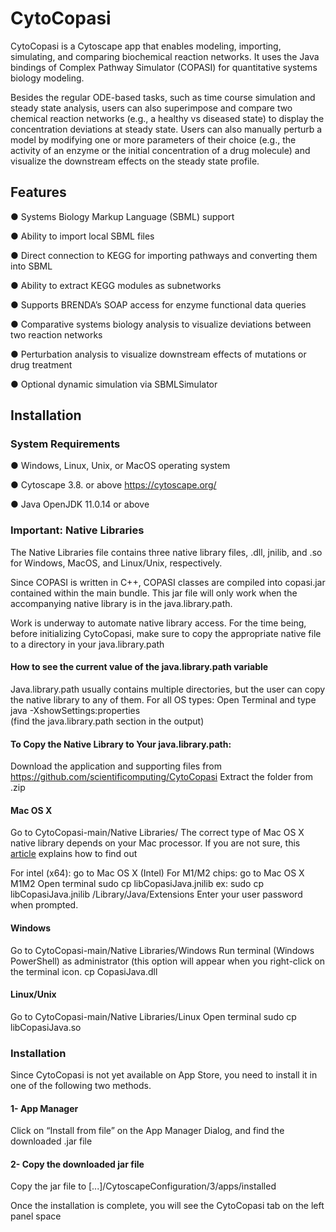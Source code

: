 # CytoCopasi

CytoCopasi is a Cytoscape app that enables modeling, importing, simulating, and comparing biochemical reaction networks. It uses the Java bindings of Complex Pathway Simulator (COPASI) for quantitative systems biology modeling. 

Besides the regular ODE-based tasks, such as time course simulation and steady state analysis, users can also superimpose and compare two chemical reaction networks (e.g., a healthy vs diseased state) to display the concentration deviations at steady state. Users can also manually perturb a model by modifying one or more parameters of their choice (e.g., the activity of an enzyme or the initial concentration of a drug molecule) and visualize the downstream effects on the steady state profile.

## Features

●	Systems Biology Markup Language (SBML) support

●	Ability to import local SBML files

●	Direct connection to KEGG for importing pathways and converting them into SBML

●	Ability to extract KEGG modules as subnetworks

●	Supports BRENDA’s SOAP access for enzyme functional data queries

●	Comparative systems biology analysis to visualize deviations between two reaction networks

●	Perturbation analysis to visualize downstream effects of mutations or drug treatment

●	Optional dynamic simulation via SBMLSimulator

## Installation

### System Requirements

●	Windows, Linux, Unix, or MacOS operating system

●	Cytoscape 3.8. or above https://cytoscape.org/ 

●	Java OpenJDK 11.0.14 or above

### Important: Native Libraries

The Native Libraries file contains three native library files, .dll, jnilib, and .so for Windows, MacOS, and Linux/Unix, respectively.

Since COPASI is written in C++, COPASI classes are compiled into copasi.jar contained within the main bundle. This jar file will only work when the accompanying native library is in the java.library.path. 

Work is underway to automate native library access. For the time being, before initializing CytoCopasi, make sure to copy the appropriate native file to a directory in your java.library.path

#### How to see the current value of the java.library.path variable

Java.library.path usually contains multiple directories, but the user can copy the native library to any of them. For all OS types: Open Terminal and type
java -XshowSettings:properties  
(find the java.library.path section in the output)
 
#### To Copy the Native Library to Your java.library.path:
Download the application and supporting files from https://github.com/scientificomputing/CytoCopasi 
Extract the folder from .zip





#### Mac OS X

Go to CytoCopasi-main/Native Libraries/
The correct type of Mac OS X native library depends on your Mac processor. If you are not sure, this [article](https://www.makeuseof.com/how-to-find-out-if-your-mac-uses-intel-or-apple-silicon/) explains how to find out

For intel (x64): go to Mac OS X (Intel)
For M1/M2 chips: go to Mac OS X M1M2
Open terminal
sudo cp libCopasiJava.jnilib <the selected java.library.path directory>
ex: sudo cp libCopasiJava.jnilib /Library/Java/Extensions
Enter your user password when prompted.

#### Windows

Go to CytoCopasi-main/Native Libraries/Windows
Run terminal (Windows PowerShell) as administrator (this option will appear when you right-click on the terminal icon.
cp CopasiJava.dll <the selected java.library.path directory>


#### Linux/Unix

Go to CytoCopasi-main/Native Libraries/Linux
Open terminal
sudo cp libCopasiJava.so <selected java.library.path directory>


### Installation

Since CytoCopasi is not yet available on App Store, you need to install it in one of the following two methods.

#### 1-	App Manager

Click on “Install from file” on the App Manager Dialog, and find the downloaded .jar file

#### 2-	Copy the downloaded jar file

Copy the jar file to [...]/CytoscapeConfiguration/3/apps/installed

Once the installation is complete, you will see the CytoCopasi tab on the left panel space




